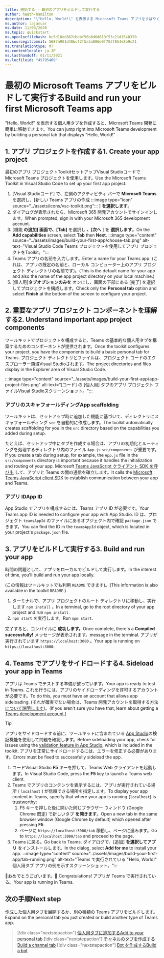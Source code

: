 ```yaml
---
title: 開始する - 最初のアプリをビルドして実行する
author: heath-hamilton
description: "\"Hello, World!\" を表示する Microsoft Teams アプリをすばやく作成します。 Microsoft Teams を使用したメッセージToolkit。"
ms.author: lajanuar
ms.date: 11/03/2020
ms.topic: quickstart
ms.openlocfilehash: bc5d18dd887cbdbf56b8d6d013f53c21d1540370
ms.sourcegitcommit: 5687a901d48bcf2f5a3a086e0f703f854e8b9c21
ms.translationtype: MT
ms.contentlocale: ja-JP
ms.lasthandoff: 01/11/2021
ms.locfileid: "49795469"
---
```

# <a name="build-and-run-your-first-microsoft-teams-app"></a><span data-ttu-id="c0aec-104">最初の Microsoft Teams アプリをビルドして実行する</span><span class="sxs-lookup"><span data-stu-id="c0aec-104">Build and run your first Microsoft Teams app</span></span>

<span data-ttu-id="c0aec-105">"Hello, World!" を表示する個人用タブを作成すると、Microsoft Teams 開発に簡単に移動できます。</span><span class="sxs-lookup"><span data-stu-id="c0aec-105">You can jump right into Microsoft Teams development by building a personal tab that displays "Hello, World!"</span></span>

## <a name="1-create-your-app-project"></a><span data-ttu-id="c0aec-106">1. アプリ プロジェクトを作成する</span><span class="sxs-lookup"><span data-stu-id="c0aec-106">1. Create your app project</span></span>

<span data-ttu-id="c0aec-107">最初のアプリ プロジェクトToolkitセットアップVisual Studioコードで Microsoft Teams プロジェクトを使用します。</span><span class="sxs-lookup"><span data-stu-id="c0aec-107">Use the Microsoft Teams Toolkit in Visual Studio Code to set up your first app project.</span></span>

1. [Visual Studioコード] で、左側のアクティビティ バーで **Microsoft Teams** を選択し、[新しい Teams アプリの作成 :::image type="icon" source="../assets/icons/vsc-toolkit.png"::: ] **を選択します**。
1. <span data-ttu-id="c0aec-109">ダイアログが表示されたら、Microsoft 365 開発アカウントでサインインします。</span><span class="sxs-lookup"><span data-stu-id="c0aec-109">When prompted, sign in with your Microsoft 365 development account.</span></span>
1. <span data-ttu-id="c0aec-110">[機能 **の追加] 画面で、[Tab]** を選択し **、[次へ** ] を **選択します**。</span><span class="sxs-lookup"><span data-stu-id="c0aec-110">On the **Add capabilities** screen, select **Tab** then **Next**.</span></span>
:::image type="content" source="../assets/images/build-your-first-app/choose-tab.png" alt-text="Visual Studio Code Teams プロジェクトを使用してアプリ プロジェクトをToolkit。":::
1. <span data-ttu-id="c0aec-112">Teams アプリの名前を入力します。</span><span class="sxs-lookup"><span data-stu-id="c0aec-112">Enter a name for your Teams app.</span></span> <span data-ttu-id="c0aec-113">(これは、アプリの既定の名前と、ローカル コンピューター上のアプリ プロジェクト ディレクトリの名前です)。</span><span class="sxs-lookup"><span data-stu-id="c0aec-113">(This is the default name for your app and also the name of the app project directory on your local machine.)</span></span>
1. <span data-ttu-id="c0aec-114">[個人用]**タブオプションのみを** オンにし、画面の下部にある [完了] を選択してプロジェクトを構成します。</span><span class="sxs-lookup"><span data-stu-id="c0aec-114">Check only the **Personal tab** option and select **Finish** at the bottom of the screen to configure your project.</span></span>

## <a name="2-understand-important-app-project-components"></a><span data-ttu-id="c0aec-115">2. 重要なアプリ プロジェクト コンポーネントを理解する</span><span class="sxs-lookup"><span data-stu-id="c0aec-115">2. Understand important app project components</span></span>

<span data-ttu-id="c0aec-116">ツールキットでプロジェクトを構成すると、Teams の基本的な個人用タブを構築するためのコンポーネントが提供されます。</span><span class="sxs-lookup"><span data-stu-id="c0aec-116">Once the toolkit configures your project, you have the components to build a basic personal tab for Teams.</span></span> <span data-ttu-id="c0aec-117">プロジェクト ディレクトリとファイルは、プロジェクト コードのエクスプローラー領域Visual Studioされます。</span><span class="sxs-lookup"><span data-stu-id="c0aec-117">The project directories and files display in the Explorer area of Visual Studio Code.</span></span>

:::image type="content" source="../assets/images/build-your-first-app/app-project-files.png" alt-text="[コード] の [個人用] タブのアプリ プロジェクト ファイルVisual Studioスクリーンショット。":::

### <a name="app-scaffolding"></a><span data-ttu-id="c0aec-119">アプリのスキャフォールディング</span><span class="sxs-lookup"><span data-stu-id="c0aec-119">App scaffolding</span></span>

<span data-ttu-id="c0aec-120">ツールキットは、セットアップ時に追加した機能に基づいて、ディレクトリにスキャフォールディング `src` を自動的に作成します。</span><span class="sxs-lookup"><span data-stu-id="c0aec-120">The toolkit automatically creates scaffolding for you in the `src` directory based on the capabilities you added during setup.</span></span>

<span data-ttu-id="c0aec-121">たとえば、セットアップ中にタブを作成する場合は、アプリの初期化とルーティングを処理するディレクトリ内のファイル `App.js` `src/components` が重要です。</span><span class="sxs-lookup"><span data-stu-id="c0aec-121">If you create a tab during setup, for example, the `App.js` file in the `src/components` directory is important because it handles the initialization and routing of your app.</span></span> <span data-ttu-id="c0aec-122">Microsoft [Teams JavaScript クライアント SDK を呼び出](../tabs/how-to/using-teams-client-sdk.md) して、アプリと Teams の間の通信を確立します。</span><span class="sxs-lookup"><span data-stu-id="c0aec-122">It calls the [Microsoft Teams JavaScript client SDK](../tabs/how-to/using-teams-client-sdk.md) to establish communication between your app and Teams.</span></span>

### <a name="app-id"></a><span data-ttu-id="c0aec-123">アプリ ID</span><span class="sxs-lookup"><span data-stu-id="c0aec-123">App ID</span></span>

<span data-ttu-id="c0aec-124">App Studio でアプリを構成するには、Teams アプリ ID が必要です。</span><span class="sxs-lookup"><span data-stu-id="c0aec-124">Your Teams app ID is needed to configure your app with App Studio.</span></span> <span data-ttu-id="c0aec-125">ID は、プロジェクト `teamsAppId` のファイルにあるオブジェクト内で確認 `package.json` できます。</span><span class="sxs-lookup"><span data-stu-id="c0aec-125">You can find the ID in the `teamsAppId` object, which is located in your project's `package.json` file.</span></span>

## <a name="3-build-and-run-your-app"></a><span data-ttu-id="c0aec-126">3. アプリをビルドして実行する</span><span class="sxs-lookup"><span data-stu-id="c0aec-126">3. Build and run your app</span></span>

<span data-ttu-id="c0aec-127">時間の問題として、アプリをローカルでビルドして実行します。</span><span class="sxs-lookup"><span data-stu-id="c0aec-127">In the interest of time, you'll build and run your app locally.</span></span>

<span data-ttu-id="c0aec-128">(この情報はツールキットでも利用 `README` できます)。</span><span class="sxs-lookup"><span data-stu-id="c0aec-128">(This information is also available in the toolkit `README`.)</span></span>

1. <span data-ttu-id="c0aec-129">ターミナルで、アプリ プロジェクトのルート ディレクトリに移動し、実行します `npm install` 。</span><span class="sxs-lookup"><span data-stu-id="c0aec-129">In a terminal, go to the root directory of your app project and run `npm install`.</span></span>
1. <span data-ttu-id="c0aec-130">`npm start` を実行します。</span><span class="sxs-lookup"><span data-stu-id="c0aec-130">Run `npm start`.</span></span>

<span data-ttu-id="c0aec-131">完了すると、コンパイルに **成功します。**</span><span class="sxs-lookup"><span data-stu-id="c0aec-131">Once complete, there's a **Compiled successfully!**</span></span> <span data-ttu-id="c0aec-132">メッセージが表示されます。</span><span class="sxs-lookup"><span data-stu-id="c0aec-132">message in the terminal.</span></span> <span data-ttu-id="c0aec-133">アプリが実行されています `https://localhost:3000` 。</span><span class="sxs-lookup"><span data-stu-id="c0aec-133">Your app is running on `https://localhost:3000`.</span></span>

## <a name="4-sideload-your-app-in-teams"></a><span data-ttu-id="c0aec-134">4. Teams でアプリをサイドロードする</span><span class="sxs-lookup"><span data-stu-id="c0aec-134">4. Sideload your app in Teams</span></span>

<span data-ttu-id="c0aec-135">アプリは Teams でテストする準備が整っています。</span><span class="sxs-lookup"><span data-stu-id="c0aec-135">Your app is ready to test in Teams.</span></span> <span data-ttu-id="c0aec-136">これを行うには、アプリのサイドローディングを許可するアカウントが必要です。</span><span class="sxs-lookup"><span data-stu-id="c0aec-136">To do this, you must have an account that allows app sideloading.</span></span> <span data-ttu-id="c0aec-137">(それが確実でない場合は、Teams 開発アカウントを取得する方法 [について説明します](../build-your-first-app/build-first-app-overview.md#set-up-your-development-account))。</span><span class="sxs-lookup"><span data-stu-id="c0aec-137">(If you aren't sure you have that, learn about getting a [Teams development account](../build-your-first-app/build-first-app-overview.md#set-up-your-development-account).)</span></span>

> [!TIP]
> <span data-ttu-id="c0aec-138">アプリをサイドロードする前に、ツールキットに含まれている [App Studio](../concepts/deploy-and-publish/appsource/prepare/submission-checklist.md#teams-app-validation-tool)の検証機能を使用して問題を確認します。</span><span class="sxs-lookup"><span data-stu-id="c0aec-138">Before sideloading your app, check for issues using the [validation feature in App Studio](../concepts/deploy-and-publish/appsource/prepare/submission-checklist.md#teams-app-validation-tool), which is included in the toolkit.</span></span> <span data-ttu-id="c0aec-139">アプリを正常にサイドロードするには、エラーを修正する必要があります。</span><span class="sxs-lookup"><span data-stu-id="c0aec-139">Errors must be fixed to successfully sideload the app.</span></span>

1. <span data-ttu-id="c0aec-140">コードVisual Studio **F5** キーを押して、Teams Web クライアントを起動します。</span><span class="sxs-lookup"><span data-stu-id="c0aec-140">In Visual Studio Code, press the **F5** key to launch a Teams web client.</span></span>
1. <span data-ttu-id="c0aec-141">Teams でアプリのコンテンツを表示するには、アプリが実行されている場所 ( `localhost` ) が信頼できる場所を指定します。</span><span class="sxs-lookup"><span data-stu-id="c0aec-141">To display your app content in Teams, specify that where your app is running (`localhost`) is trustworthy:</span></span>
   1. <span data-ttu-id="c0aec-142">F5 キーを押した後に開いた同じブラウザー ウィンドウ (Google Chrome 既定) で新しいタブ **を開きます**。</span><span class="sxs-lookup"><span data-stu-id="c0aec-142">Open a new tab in the same browser window (Google Chrome by default) which opened after pressing **F5**.</span></span>
   1. <span data-ttu-id="c0aec-143">ページに `https://localhost:3000/tab` 移動し、ページに進みます。</span><span class="sxs-lookup"><span data-stu-id="c0aec-143">Go to `https://localhost:3000/tab` and proceed to the page.</span></span>
1. <span data-ttu-id="c0aec-144">Teams に戻る。</span><span class="sxs-lookup"><span data-stu-id="c0aec-144">Go back to Teams.</span></span> <span data-ttu-id="c0aec-145">ダイアログで、[追加] **を選択してアプリ** をインストールします。</span><span class="sxs-lookup"><span data-stu-id="c0aec-145">In the dialog, select **Add for me** to install your app.</span></span>
:::image type="content" source="../assets/images/build-your-first-app/tab-running.png" alt-text="Teams で実行されている &quot;Hello, World!&quot; 個人用タブ アプリの例を示すスクリーンショット。":::

<span data-ttu-id="c0aec-147">🎉おめでとうございます。</span><span class="sxs-lookup"><span data-stu-id="c0aec-147">🎉 Congratulations!</span></span> <span data-ttu-id="c0aec-148">アプリが Teams で実行されている。</span><span class="sxs-lookup"><span data-stu-id="c0aec-148">Your app is running in Teams.</span></span>

## <a name="next-step"></a><span data-ttu-id="c0aec-149">次の手順</span><span class="sxs-lookup"><span data-stu-id="c0aec-149">Next step</span></span>

<span data-ttu-id="c0aec-150">作成した個人用タブを展開するか、別の種類の Teams アプリをビルドします。</span><span class="sxs-lookup"><span data-stu-id="c0aec-150">Expand on the personal tab you just created or build another type of Teams app.</span></span>

> [!div class="nextstepaction"]
> [<span data-ttu-id="c0aec-151">個人用タブに追加する</span><span class="sxs-lookup"><span data-stu-id="c0aec-151">Add to your personal tab</span></span>](../build-your-first-app/build-personal-tab.md)
> [!div class="nextstepaction"]
> [<span data-ttu-id="c0aec-152">チャネルのタブを作成する</span><span class="sxs-lookup"><span data-stu-id="c0aec-152">Build a channel tab</span></span>](../build-your-first-app/build-channel-tab.md)
> [!div class="nextstepaction"]
> [<span data-ttu-id="c0aec-153">Bot を作成する</span><span class="sxs-lookup"><span data-stu-id="c0aec-153">Build a bot</span></span>](../build-your-first-app/build-bot.md)
